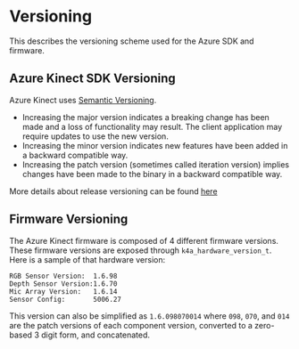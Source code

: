 # Versioning

This describes the versioning scheme used for the Azure SDK and firmware.

## Azure Kinect SDK Versioning

Azure Kinect uses [Semantic Versioning](https://semver.org/spec/v2.0.0.html).

* Increasing the major version indicates a breaking change has been made and a loss of functionality may result. The client application may require updates to use the new version.
* Increasing the minor version indicates new features have been added in a backward compatible way.
* Increasing the patch version (sometimes called iteration version) implies changes have been made to the binary in a backward compatible way.

More details about release versioning can be found [here](releasing.md)

## Firmware Versioning

The Azure Kinect firmware is composed of 4 different firmware versions. These firmware versions are exposed through 
```k4a_hardware_version_t```. Here is a sample of that hardware version:

```shell
RGB Sensor Version:  1.6.98
Depth Sensor Version:1.6.70
Mic Array Version:   1.6.14
Sensor Config:       5006.27
```

This version can also be simplified as ```1.6.098070014``` where ```098```, ```070```,
and ```014``` are the patch versions of each component version, converted to a 
zero-based 3 digit form, and concatenated.
